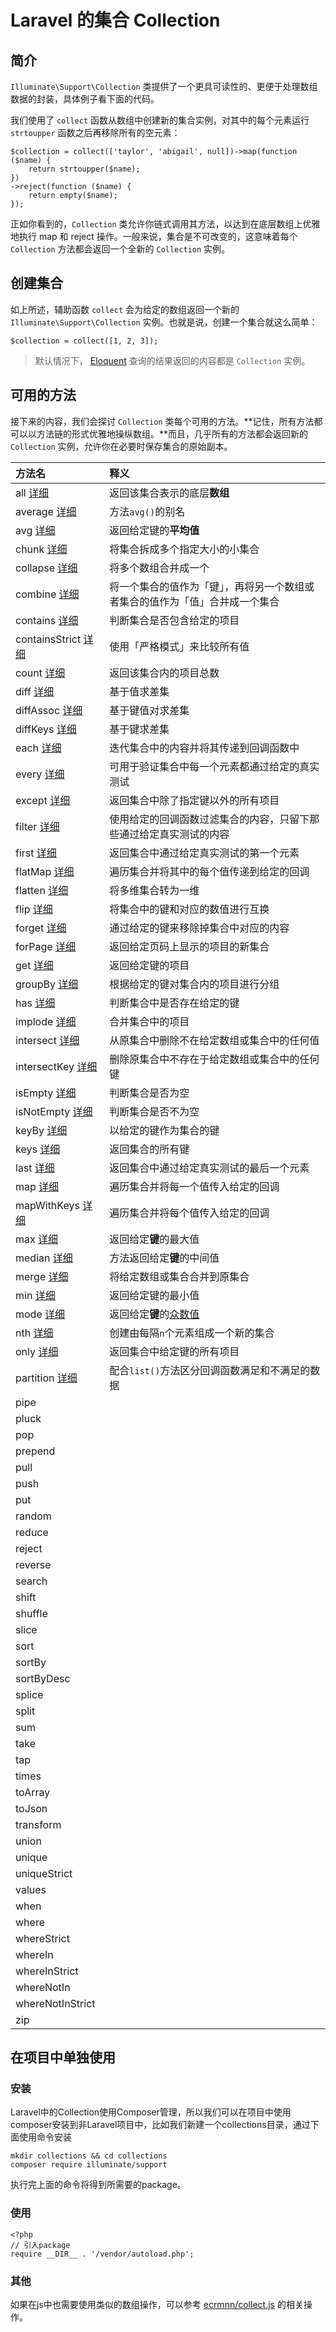 # Laravel 的集合 Collection

## 简介

`Illuminate\Support\Collection` 类提供了一个更具可读性的、更便于处理数组数据的封装，具体例子看下面的代码。

我们使用了 `collect` 函数从数组中创建新的集合实例，对其中的每个元素运行 `strtoupper` 函数之后再移除所有的空元素：

```
$collection = collect(['taylor', 'abigail', null])->map(function ($name) {
    return strtoupper($name);
})
->reject(function ($name) {
    return empty($name);
});
```

正如你看到的，`Collection` 类允许你链式调用其方法，以达到在底层数组上优雅地执行 map 和 reject 操作。一般来说，集合是不可改变的，这意味着每个 `Collection` 方法都会返回一个全新的 `Collection` 实例。

## 创建集合

如上所述，辅助函数 `collect` 会为给定的数组返回一个新的 `Illuminate\Support\Collection` 实例。也就是说，创建一个集合就这么简单：

```
$collection = collect([1, 2, 3]);
```

> 默认情况下， [Eloquent](https://laravel.com/docs/5.5/eloquent) 查询的结果返回的内容都是 `Collection` 实例。

## 可用的方法

接下来的内容，我们会探讨 `Collection` 类每个可用的方法。**记住，所有方法都可以以方法链的形式优雅地操纵数组。**而且，几乎所有的方法都会返回新的 `Collection` 实例，允许你在必要时保存集合的原始副本。

| 方法名 | 释义 |
| :--- | :--- |
| all [详细](/collections/all.md) | 返回该集合表示的底层**数组** |
| average [详细](/collections/avg.md) | 方法`avg()`的别名 |
| avg [详细](/collections/avg.md) | 返回给定键的**平均值** |
| chunk [详细](/collections/chuck.md) | 将集合拆成多个指定大小的小集合 |
| collapse [详细](/collections/collapse.md) | 将多个数组合并成一个 |
| combine [详细](/collections/combine.md) | 将一个集合的值作为「键」，再将另一个数组或者集合的值作为「值」合并成一个集合 |
| contains [详细](/collections/contains.md) | 判断集合是否包含给定的项目 |
| containsStrict [详细](/collections/containsStrict.md) | 使用「严格模式」来比较所有值 |
| count [详细](/collections/count.md) | 返回该集合内的项目总数 |
| diff [详细](/collections/diff.md) | 基于值求差集 |
| diffAssoc [详细](/collections/diffAssoc.md) | 基于键值对求差集 |
| diffKeys [详细](/collections/diffKeys.md) | 基于键求差集 |
| each [详细](/collections/each.md) | 迭代集合中的内容并将其传递到回调函数中 |
| every [详细](/every) | 可用于验证集合中每一个元素都通过给定的真实测试 |
| except [详细](/collections/except.md) | 返回集合中除了指定键以外的所有项目 |
| filter [详细](/collections/filter.md) | 使用给定的回调函数过滤集合的内容，只留下那些通过给定真实测试的内容 |
| first [详细](/collections/first.md) | 返回集合中通过给定真实测试的第一个元素 |
| flatMap [详细](/collections/flatMap.md) | 遍历集合并将其中的每个值传递到给定的回调 |
| flatten [详细](/collections/flatten.md)| 将多维集合转为一维 |
| flip [详细](/collections/flip.md) | 将集合中的键和对应的数值进行互换 |
| forget [详细](/collections/forget.md) | 通过给定的键来移除掉集合中对应的内容 |
| forPage [详细](/collections/forPage.md) | 返回给定页码上显示的项目的新集合 |
| get [详细](/collections/get.md) | 返回给定键的项目 |
| groupBy [详细](/collections/groupBy.md) | 根据给定的键对集合内的项目进行分组 |
| has [详细](/collections/has.md) | 判断集合中是否存在给定的键 |
| implode [详细](/collections/implode.md) | 合并集合中的项目 |
| intersect [详细](/collections/intersect.md) | 从原集合中删除不在给定数组或集合中的任何值 |
| intersectKey [详细](/collections/intersectKey.md) | 删除原集合中不存在于给定数组或集合中的任何键 |
| isEmpty [详细](/collections/isEmpty.md) | 判断集合是否为空 |
| isNotEmpty [详细](/collections/isNotEmpty.md) | 判断集合是否不为空 |
| keyBy [详细](/collections/keyBy.md) | 以给定的键作为集合的键 |
| keys [详细](/collections/keys.md) | 返回集合的所有键 |
| last [详细](/collections/last.md) | 返回集合中通过给定真实测试的最后一个元素 |
| map [详细](/collections/map.md) | 遍历集合并将每一个值传入给定的回调 |
| mapWithKeys [详细](/collections/mapWithKeys.md) | 遍历集合并将每个值传入给定的回调 |
| max [详细](/collections/max.md) | 返回给定**键**的最大值 |
| median [详细](/collections/median.md) | 方法返回给定**键**的中间值 |
| merge [详细](/collections/merge.md) | 将给定数组或集合合并到原集合 |
| min [详细](/collections/min.md) | 返回给定键的最小值 |
| mode [详细](/collections/mode.md) | 返回给定**键**的[众数值](https://baike.baidu.com/item/%E4%BC%97%E6%95%B0/44796 "百度百科-众数值") |
| nth [详细](/collections/nth.md) | 创建由每隔`n`个元素组成一个新的集合 |
| only [详细](/collections/only.md) | 返回集合中给定键的所有项目 |
| partition [详细](/collections/partition.md) | 配合`list()`方法区分回调函数满足和不满足的数据 |
| pipe |  |
| pluck |  |
| pop |  |
| prepend |  |
| pull |  |
| push |  |
| put |  |
| random |  |
| reduce |  |
| reject |  |
| reverse |  |
| search |  |
| shift |  |
| shuffle |  |
| slice |  |
| sort |  |
| sortBy |  |
| sortByDesc |  |
| splice |  |
| split |  |
| sum |  |
| take |  |
| tap |  |
| times |  |
| toArray |  |
| toJson |  |
| transform |  |
| union |  |
| unique |  |
| uniqueStrict |  |
| values |  |
| when |  |
| where |  |
| whereStrict |  |
| whereIn |  |
| whereInStrict |  |
| whereNotIn |  |
| whereNotInStrict |  |
| zip |  |

## 在项目中单独使用

### 安装

Laravel中的Collection使用Composer管理，所以我们可以在项目中使用composer安装到非Laravel项目中，比如我们新建一个collections目录，通过下面使用命令安装

```
mkdir collections && cd collections
composer require illuminate/support
```

执行完上面的命令将得到所需要的package。

### 使用

```
<?php
// 引入package
require __DIR__ . '/vendor/autoload.php';
```

### 其他

如果在js中也需要使用类似的数组操作，可以参考 [ecrmnn/collect.js](https://github.com/ecrmnn/collect.js) 的相关操作。

